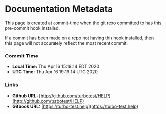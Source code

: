 # Documentation Metadata

This page is created at commit-time when the git repo committed to has this pre-commit hook installed.

If a commit has been made on a repo not having this hook installed, then this page
will not accurately reflect the most recent commit.


### Commit Time

* **Local Time:** Thu Apr 16 15:19:14 EDT 2020
* **UTC Time:**   Thu Apr 16 19:19:14 UTC 2020

### Links

* **Github URL:** [http://github.com/turbotest/HELP](http://github.com/turbotest/HELP)
* **Gitbook URL:** [https://turbo-test.help](https://turbo-test.help)

